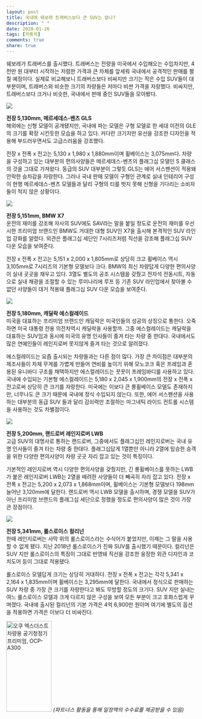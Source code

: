 ```yaml
---
layout: post
title: 국내에 쉐보레 트래버스보다 큰 SUV는 없나?
description: " "
date: 2020-01-26
tags: [자동차]
comments: true
share: true
---
```



쉐보레가 트래버스를 출시했다. 트래버스는 전량을 미국에서 수입해오는 수입차지만, 4천만 원 대부터 시작하는 저렴한 가격과 큰 차체를 앞세워 국내에서 공격적인 판매를 펼칠 예정이다. 실제로 비교해보니 트래버스보다 비싸지만 크기는 작은 수입 SUV들이 대부분이며, 트래버스와 비슷한 크기의 차량들은 저마다 비싼 가격을 자랑했다. 비싸지만, 트래버스보다 크거나 비슷한, 국내에서 판매 중인 SUV들을 모아봤다.

![](https://post-phinf.pstatic.net/MjAxOTA5MjNfMTUy/MDAxNTY5MjMyNTAzMDc4.APdk8iNlmesccNIleKtQvRWEWm0PyDfvZFLSgYw1qeEg.4z7UYIqU3ljWOJoP9k2wTWRoQClnelE7D5m61mmVTMUg.JPEG/Mercedes-Benz-GLS-2017-1280-06_copy.jpg?type=w1200)

**전장 5,130mm, 메르세데스-벤츠 GLS**  
해외에는 신형 모델이 공개됐지만, 국내에 파는 모델은 구형 모델로 한 세대 이전의 GLE의 크기를 확장 시킨듯한 모습을 하고 있다. 커다란 크기지만 유선을 강조한 디자인을 적용해 부드러우면서도 고급스러움을 강조했다.

전장 x 전폭 x 전고는 5,130 x 1,980 x 1,880mm이며 휠베이스는 3,075mm다. 차량을 구성하고 있는 대부분의 편의사양들은 메르세데스-벤츠의 플래그십 모델인 S 클래스의 것을 그대로 가져왔다. 동급의 SUV 대부분이 그렇듯 GLS는 에어 서스펜션이 적용돼 안락한 승차감을 자랑한다. 그러나 국내 판매 모델이 구형인 관계로 실내 인테리어 구성이 현행 메르세데스-벤츠 모델들과 달리 구형의 티를 벗지 못해 신형을 기다리는 소비자들이 적지 않은 상황이다.

![](https://post-phinf.pstatic.net/MjAxOTA5MjNfMjc5/MDAxNTY5MjMyNDg2MDU3.k-fO1j5dw1Wk2fDDp7FHRfi_Roh2Q4Sdf13a-AFVuGQg.7aLnW6s0FlyXgdDxKVsrh65bG0YWow6sXXXFBDWy7P8g.JPEG/BMW-X7-2019-1280-05_copy.jpg?type=w1200)

**전장 5,151mm, BMW X7**  
운전의 재미를 강조해 자사의 SUV에도 SAV라는 말을 붙일 정도로 운전의 재미를 우선시한 프리미엄 브랜드인 BMW도 거대한 대형 SUV인 X7을 출시해 본격적인 SUV 라인업 강화를 알렸다. 외관은 플래그십 세단인 7시리즈처럼 직선을 강조해 플래그십 SUV 다운 모습을 보여준다.

전장 x 전폭 x 전고는 5,151 x 2,000 x 1,805mm로 상당히 크고 휠베이스 역시 3,105mm로 7시리즈의 기본형 모델보다 크다. BMW의 최신 차량답게 다양한 편의사양이 실내 곳곳을 채우고 있다. 3열도 별도의 공조 시스템을 갖췄고 전자석 전동시트, 자동으로 실내 채광을 조절할 수 있는 루미나리에 루프 등 기존 SUV 라인업에서 찾아볼 수 없던 사양들이 대거 적용돼 플래그십 SUV 다운 모습을 보여준다.

![](https://post-phinf.pstatic.net/MjAxOTA5MjNfOTQg/MDAxNTY5MjMyNDY1NDMx.ruYchuX55tSmf2bF5qbuz2nVOluK2dLJWdnIWFPtxc8g.MPGcF5FfoU6GvOWx9hV7FYHjl7V9cyGjyFcSU3rpOGIg.JPEG/%EB%8B%A4%EC%9A%B4%EB%A1%9C%EB%93%9C_%287%29.jpg?type=w1200)

**전장 5,180mm, 캐딜락 에스컬레이드**  
미국을 대표하는 프리미엄 브랜드인 캐딜락은 미국인들의 성공의 상징으로 통한다. 오죽하면 미국 대통령 전용 의전차역시 캐딜락을 사용할까. 그중 에스컬레이드는 캐딜락을 대표하는 SUV임과 동시에 미국의 유명 인사들이 즐겨 타는 차량 중 한대다. 국내에서도 많은 연예인들이 레인지로버 못지않게 즐겨 타는 것으로 알려졌다.

에스컬레이드는 요즘 출시되는 차량들과는 다른 점이 많다. 가장 큰 차이점은 대부분의 제조사들이 차체 무게를 가볍게 만들어 연비를 높이기 위해 모노코크 혹은 프레임과 혼용된 유니바디 구조를 채택하지만 에스컬레이드는 꿋꿋이 프레임바디를 사용하고 있다. 국내에 수입되는 기본형 에스컬레이드는 5,180 x 2,045 x 1,900mm의 전장 x 전폭 x 전고로써 상당히 큰 크기를 자랑한다. 미국에는 이보다 큰 롱휠베이스 모델도 존재하지만, 너무나도 큰 크기 때문에 국내에 정식 수입되지 않는다. 또한, 에어 서스펜션을 사용하는 대부분의 동급 SUV 들과 달리 감쇠력만 조절하는 마그네틱 라이드 컨트롤 시스템을 사용하는 것도 차별점이다.

![](https://post-phinf.pstatic.net/MjAxOTA5MjNfOTkg/MDAxNTY5MjMyNDEzOTEw.hm_-rdQ6yAYWmtIg7ebeRVwZdUkU_hAEAwhl9p9587og.6pzVdKs0n5wX-q5bTZUWdahYVaQrnAuY-3gplClId10g.JPEG/Land_Rover-Range_Rover_SV_Autobiography_LWB-2016-1280-01_copy.jpg?type=w1200)

**전장 5,200mm, 랜드로버 레인지로버 LWB**  
고급 SUV의 대명사로 통하는 랜드로버, 그중에서도 플래그십인 레인지로버는 국내 유명 인사들이 즐겨 타는 차량 중 한대다. 플래그십답게 1열뿐만 아니라 2열에 탑승한 승객을 위한 다양한 편의사양이 차량 곳곳 자리 잡고 있는 것이 특징이다.

기본적인 레인지로버 역시 다양한 편의사양을 갖췄지만, 긴 롱휠베이스를 뜻하는 LWB가 붙은 레인지로버 LWB는 2열을 배려한 사양들이 더 빼곡히 자리 잡고 있다. 전장 x 전폭 x 전고는 5,200 x 2,073 x 1,868mm이며, 휠베이스는 기본형 모델보다 198mm 늘어난 3,120mm에 달한다. 랜드로버 역시 LWB 모델을 출시하며, 경쟁 모델을 SUV가 아닌 프리미엄 브랜드의 플래그십 세단으로 정했을 정도로 편의사양이 많은 것이 가장 큰 장점이다.

![](https://post-phinf.pstatic.net/MjAxOTA5MjNfMjUx/MDAxNTY5MjMyMjQ3MzIw.kQpGlH29P0LXtDaec7jZAbudsetk9mVvR4CmLuBFwl8g.Ir8szssLQA9j5MQ-h9x5NFZXgIUmNAEgF1uuMTkAUWsg.JPEG/Rolls-Royce-Cullinan-2019-1280-10_copy.jpg?type=w1200)

**전장 5,341mm, 롤스로이스** **컬리넌**  
한때 레인지로버는 사막 위의 롤스로이스라는 수식어가 붙었지만, 이제는 그 말을 사용할 수 없게 됐다. 지난 2018년 롤스로이스가 진짜 SUV를 출시했기 때문이다. 컬리넌은 SUV 지만 롤스로이스의 특징이 그대로 반영돼 직선을 강조한 웅장한 외관 디자인과 코치도어 등이 그대로 적용됐다.

롤스로이스 모델답게 크기는 상당히 거대하다. 전장 x 전폭 x 전고는 각각 5,341 x 2,164 x 1,835mm이며 휠베이스는 3,295mm에 달한다. 국내에서 정식으로 판매하는 SUV 차량 중 가장 큰 크기를 자랑한다고 봐도 무방할 정도의 크기다. SUV 지만 실내는 여느 롤스로이스 모델과 크게 다르지 않은 구성을 보여 모든 부분이 크고 호화스럽게 꾸며졌다. 국내에 출시된 컬리넌의 기본 가격은 4억 6,900만 원이며 여기에 별도의 옵션을 적용하면 가격은 이보다 더 비싸진다.

<a href="https://coupa.ng/bQrnah" target="_blank" referrerpolicy="unsafe-url"><img src="https://static.coupangcdn.com/image/affiliate/banner/1fa40a748e19556ffc48415b95e36130@2x.jpg" alt="오쿠 엑스더스트 차량용 공기청정기 프리미엄, OCP-A300" width="120" height="240"></a>
_(파트너스 활동을 통해 일정액의 수수료를 제공받을 수 있음)_